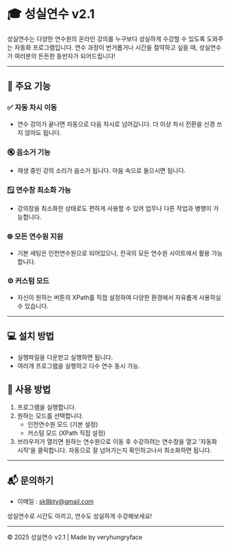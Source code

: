 # 🎓 성실연수 v2.1

성실연수는 다양한 연수원의 온라인 강의를 누구보다 성실하게 수강할 수 있도록 도와주는 자동화 프로그램입니다. 연수 과정이 번거롭거나 시간을 절약하고 싶을 때, 성실연수가 여러분의 든든한 동반자가 되어드립니다!

---

## 🚀 주요 기능

### ✅ 자동 차시 이동
- 연수 강의가 끝나면 자동으로 다음 차시로 넘어갑니다. 더 이상 차시 전환을 신경 쓰지 않아도 됩니다.

### 🔇 음소거 기능
- 재생 중인 강의 소리가 음소거 됩니다. 마음 속으로 들으시면 됩니다.

### 🪟 연수창 최소화 가능
- 강의창을 최소화한 상태로도 편하게 사용할 수 있어 업무나 다른 작업과 병행이 가능합니다.

### 🌐 모든 연수원 지원
- 기본 세팅은 인천연수원으로 되어있으나, 전국의 모든 연수원 사이트에서 활용 가능합니다.

### ⚙️ 커스텀 모드
- 자신이 원하는 버튼의 XPath를 직접 설정하여 다양한 환경에서 자유롭게 사용하실 수 있습니다.

---

## 💻 설치 방법
- 실행파일을 다운받고 실행하면 됩니다.
- 여러개 프로그램을 실행하고 다수 연수 동시 가능.

## 🎯 사용 방법

1. 프로그램을 실행합니다.
2. 원하는 모드를 선택합니다.
   - 인천연수원 모드 (기본 설정)
   - 커스텀 모드 (XPath 직접 설정)
3. 브라우저가 열리면 원하는 연수원으로 이동 후 수강하려는 연수창을 열고 '자동화 시작'을 클릭합니다. 자동으로 잘 넘어가는지 확인하고나서 최소화하면 됩니다.

---

## 📬 문의하기

- 이메일 : [sk8bty@gmail.com](mailto:sk8bty@gmail.com)

성실연수로 시간도 아끼고, 연수도 성실하게 수강해보세요!

---

© 2025 성실연수 v2.1 | Made by veryhungryface

